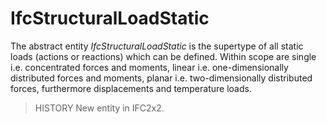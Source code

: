 # IfcStructuralLoadStatic

The abstract entity _IfcStructuralLoadStatic_ is the supertype of all static loads (actions or reactions) which can be defined. Within scope are single i.e. concentrated forces and moments, linear i.e. one-dimensionally distributed forces and moments, planar i.e. two-dimensionally distributed forces, furthermore displacements and temperature loads.
<!-- end of short definition -->


> HISTORY New entity in IFC2x2.
